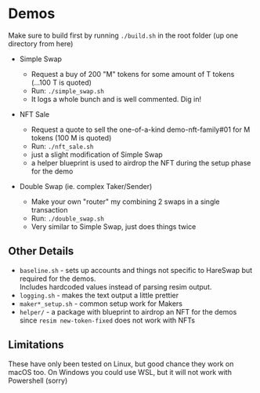 # Demos

Make sure to build first by running `./build.sh` in the root folder (up one directory from here)

* Simple Swap
  * Request a buy of 200 "M" tokens for some amount of T tokens (...100 T is quoted)
  * Run: `./simple_swap.sh`
  * It logs a whole bunch and is well commented.  Dig in!

* NFT Sale
  * Request a quote to sell the one-of-a-kind demo-nft-family#01 for M tokens (100 M is quoted)
  * Run: `./nft_sale.sh`
  * just a slight modification of Simple Swap
  * a helper blueprint is used to airdrop the NFT during the setup phase for the demo

* Double Swap (ie. complex Taker/Sender)
  * Make your own "router" my combining 2 swaps in a single transaction
  * Run: `./double_swap.sh`
  * Very similar to Simple Swap, just does things twice

## Other Details

* `baseline.sh` - sets up accounts and things not specific to HareSwap but required for the demos.  
                  Includes hardcoded values instead of parsing resim output.
* `logging.sh` - makes the text output a little prettier
* `maker*_setup.sh` - common setup work for Makers
* `helper/` - a package with blueprint to airdrop an NFT for the demos since `resim new-token-fixed` does not work with NFTs

## Limitations

These have only been tested on Linux, but good chance they work on macOS too.
On Windows you could use WSL, but it will not work with Powershell (sorry)
